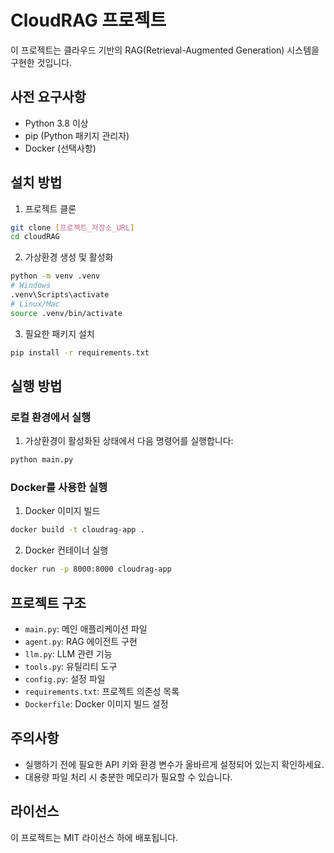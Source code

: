 # CloudRAG 프로젝트

이 프로젝트는 클라우드 기반의 RAG(Retrieval-Augmented Generation) 시스템을 구현한 것입니다.

## 사전 요구사항

- Python 3.8 이상
- pip (Python 패키지 관리자)
- Docker (선택사항)

## 설치 방법

1. 프로젝트 클론
```bash
git clone [프로젝트_저장소_URL]
cd cloudRAG
```

2. 가상환경 생성 및 활성화
```bash
python -m venv .venv
# Windows
.venv\Scripts\activate
# Linux/Mac
source .venv/bin/activate
```

3. 필요한 패키지 설치
```bash
pip install -r requirements.txt
```

## 실행 방법

### 로컬 환경에서 실행

1. 가상환경이 활성화된 상태에서 다음 명령어를 실행합니다:
```bash
python main.py
```

### Docker를 사용한 실행

1. Docker 이미지 빌드
```bash
docker build -t cloudrag-app .
```

2. Docker 컨테이너 실행
```bash
docker run -p 8000:8000 cloudrag-app
```

## 프로젝트 구조

- `main.py`: 메인 애플리케이션 파일
- `agent.py`: RAG 에이전트 구현
- `llm.py`: LLM 관련 기능
- `tools.py`: 유틸리티 도구
- `config.py`: 설정 파일
- `requirements.txt`: 프로젝트 의존성 목록
- `Dockerfile`: Docker 이미지 빌드 설정

## 주의사항

- 실행하기 전에 필요한 API 키와 환경 변수가 올바르게 설정되어 있는지 확인하세요.
- 대용량 파일 처리 시 충분한 메모리가 필요할 수 있습니다.

## 라이선스

이 프로젝트는 MIT 라이선스 하에 배포됩니다. 